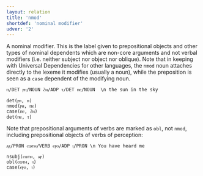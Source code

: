 ```yaml
---
layout: relation
title: 'nmod'
shortdef: 'nominal modifier'
udver: '2'
---
```


A nominal modifier. This is the label given to prepositional objects and other types of nominal dependents which are non-core arguments and not verbal modifiers (i.e. neither subject nor object nor oblique). Note that in keeping with Universal Dependencies for other languages, the `nmod` noun attaches directly to the lexeme it modifies (usually a noun), while the preposition is seen as a `case` dependent of the modifying noun.

~~~ sdparse
ⲡ/DET ⲣⲏ/NOUN ϩⲛ/ADP ⲧ/DET ⲡⲉ/NOUN  \n the sun in the sky

det(ⲣⲏ, ⲡ)
nmod(ⲣⲏ, ⲡⲉ)
case(ⲡⲉ, ϩⲛ)
det(ⲡⲉ, ⲧ)
~~~

Note that prepositional arguments of verbs are marked as `obl`, not `nmod`, including prepositional objects of verbs of perception:

~~~ sdparse
ⲁⲣ/PRON ⲥⲱⲧⲙ/VERB ⲉⲣⲟ/ADP ⲓ/PRON \n You have heard me

nsubj(ⲥⲱⲧⲙ, ⲁⲣ)
obl(ⲥⲱⲧⲙ, ⲓ)
case(ⲉⲣⲟ, ⲓ)
~~~
<!-- Interlanguage links updated Čt lis 12 09:43:30 CET 2020 -->

